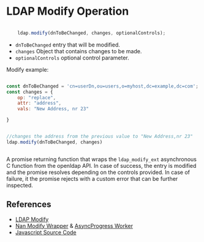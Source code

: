 # LDAP Modify Operation

```javascript

    ldap.modify(dnToBeChanged, changes, optionalControls);
```
* `dnToBeChanged` entry that will be modified.
* `changes` Object that contains changes to be made.
* `optionalControls` optional control parameter.

Modify example:

```javascript

const dnToBeChanged = 'cn=userDn,ou=users,o=myhost,dc=example,dc=com';
const changes = {
    op: "replace",
    attr: "address",
    vals: "New Address, nr 23"

}


//changes the address from the previous value to "New Address,nr 23"
ldap.modify(dnToBeChanged, changes)



```

A promise returning function that wraps the `ldap_modify_ext` asynchronous C function from the openldap API. In case of success, the entry is modified and the promise resolves depending on the controls provided. In case of failure, it the promise rejects with a custom error that can be further inspected.


## References 

* [LDAP Modify](https://linux.die.net/man/3/ldap_modify_ext)
* [Nan Modify Wrapper](../../src/binding.cc) & [AsyncProgress Worker](../../src/ldap_modify_progress.cc)
* [Javascript Source Code](../../libs/ldap_async_wrap.js)
